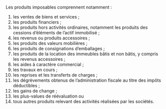 Les produits imposables comprennent notamment :
1) les ventes de biens et services ;
2) les produits financiers ;
3) les  produits  hors  activités  ordinaires,  notamment  les  produits  des  cessions
d’éléments de l’actif immobilisé ;
4) les revenus ou produits accessoires ;
5) les produits des valeurs mobilières ;
6) les produits de consignations d’emballages ;
7) les produits de la location des immeubles bâtis et non bâtis, y compris les revenus accessoires ;
8) les aides à caractère commercial ;
9) les travaux en cours ;
10) les reprises et les transferts de charges ;
11) les  dégrèvements  obtenus  de  l’administration  fiscale  au  titre  des  impôts
déductibles ;
12) les gains de change ;
13) les plus-values de réévaluation ou
14) tous autres produits relevant des activités réalisées par les sociétés.